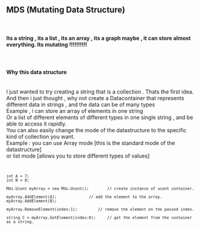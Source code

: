 <h2>
	MDS (Mutating Data Structure)
</h2>
<br>
<h4>
	Its a string , its a list , its an array , its a graph maybe , it can store almost 
	everything. Its mutating !!!!!!!!!!	<insert pixar studio screams>
</h4>
<br>
<h4>
	Why this data structure
</h4>
<br>
	I just wanted to try creating a string that is a collection . Thats the first idea. 
	And then i just thought , why not create a Datacontainer that represents different data in
	 strings , and the data can be of many types 
<br>
	Example , i can store an array of elements in one string 
<br>
	Or a list of different elements of different types in one single string , and be able to access it rapidly. 
	
<br>
	You can also easily change the mode of the datastructure to the specific kind of collection you want.
<br>
	Example : you can use Array mode [this is the standard mode of the datastructure] 
<br>
	or list mode [allows you to store different types of values]
<br>

<code>

	int A = 7;
	int B = 8;

	Mds.Ucont myArray = new Mds.Ucont();		// create instance of ucont container.

	myArray.AddElement(A);				// add the element to the array.
	myArray.AddElement(B);

	myArray.RemoveElement(index:1);			// remove the element on the passed index.

	string C = myArray.GetElement(index:0);		// get the element from the container as a string.
	
</code>
